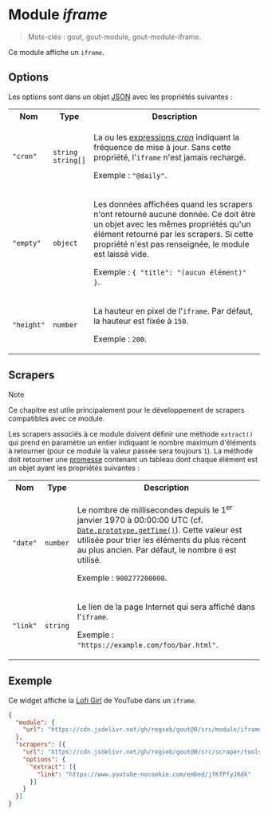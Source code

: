 # Module _iframe_

> Mots-clés : gout, gout-module, gout-module-iframe.

Ce module affiche un `iframe`.

## Options

Les options sont dans un objet
[JSON](https://www.json.org/json-fr.html "JavaScript Object Notation") avec les
propriétés suivantes :

<table>
  <tr>
    <th>Nom</th>
    <th>Type</th>
    <th>Description</th>
  </tr>
  <tr>
    <td><code>"cron"</code></td>
    <td><code>string</code><br /><code>string[]</code></td>
    <td>
      <p>
        La ou les
        <a href="https://www.npmjs.com/package/cronnor#expression-cron">expressions
        <em>cron</em></a> indiquant la fréquence de mise à jour. Sans cette
        propriété, l'<code>iframe</code> n'est jamais rechargé.
      </p>
      <p>
        Exemple : <code>"@daily"</code>.
      </p>
    </td>
  </tr>
  <tr>
    <td><code>"empty"</code></td>
    <td><code>object</code></td>
    <td>
      <p>
        Les données affichées quand les scrapers n'ont retourné aucune donnée.
        Ce doit être un objet avec les mêmes propriétés qu'un élément retourné
        par les scrapers. Si cette propriété n'est pas renseignée, le module est
        laissé vide.
      </p>
      <p>
        Exemple : <code>{ "title": "(aucun élément)" }</code>.
      </p>
    </td>
  </tr>
  <tr>
    <td><code>"height"</code></td>
    <td><code>number</code></td>
    <td>
      <p>
        La hauteur en pixel de l'<code>iframe</code>. Par défaut, la hauteur est
        fixée à <code>150</code>.
      </p>
      <p>
        Exemple : <code>200</code>.
      </p>
    </td>
  </tr>
</table>

## Scrapers

> [!NOTE]
> Ce chapitre est utile principalement pour le développement de scrapers
> compatibles avec ce module.

Les scrapers associés à ce module doivent définir une méthode `extract()` qui
prend en paramètre un entier indiquant le nombre maximum d'éléments à retourner
(pour ce module la valeur passée sera toujours `1`). La méthode doit retourner
une
[promesse](https://developer.mozilla.org/Web/JavaScript/Reference/Global_Objects/Promise)
contenant un tableau dont chaque élément est un objet ayant les propriétés
suivantes :

<table>
  <tr>
    <th>Nom</th>
    <th>Type</th>
    <th>Description</th>
  </tr>
  <tr>
    <td><code>"date"</code></td>
    <td><code>number</code></td>
    <td>
      <p>
        Le nombre de millisecondes depuis le 1<sup>er</sup> janvier 1970 à
        00:00:00 UTC (cf.
        <a href="https://developer.mozilla.org/JavaScript/Reference/Global_Objects/Date/getTime"><code>Date.prototype.getTime()</code></a>).
        Cette valeur est utilisée pour trier les éléments du plus récent au plus
        ancien. Par défaut, le nombre <code>0</code> est utilisé.
      </p>
      <p>
        Exemple : <code>900277200000</code>.
      </p>
    </td>
  </tr>
  <tr>
    <td><code>"link"</code></td>
    <td><code>string</code></td>
    <td>
      <p>
        Le lien de la page Internet qui sera affiché dans l'<code>iframe</code>.
      </p>
      <p>
        Exemple : <code>"https://example.com/foo/bar.html"</code>.
      </p>
    </td>
  </tr>
</table>

## Exemple

Ce widget affiche la [Lofi Girl](https://youtu.be/jfKfPfyJRdk) de YouTube dans
un `iframe`.

```JSON
{
  "module": {
    "url": "https://cdn.jsdelivr.net/gh/regseb/gout@0/src/module/iframe/iframe.js"
  },
  "scrapers": [{
    "url": "https://cdn.jsdelivr.net/gh/regseb/gout@0/src/scraper/tools/repeater/repeater.js",
    "options": {
      "extract": [{
        "link": "https://www.youtube-nocookie.com/embed/jfKfPfyJRdk"
      }]
    }
  }]
}
```
